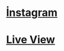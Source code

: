 # [İnstagram](https://www.instagram.com/huseyin.yilmaz.28/)
# [Live View](https://huseyin28.github.io/)